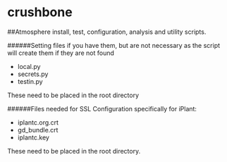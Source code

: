 crushbone
=========

##Atmosphere install, test, configuration, analysis and utility scripts.




######Setting files if you have them, but are not necessary as the script will create them if they are not found

* local.py
* secrets.py
* testin.py

These need to be placed in the root directory 

######Files needed for SSL Configuration specifically for iPlant:

* iplantc.org.crt
* gd_bundle.crt
* iplantc.key

These need to be placed in the root directory.
